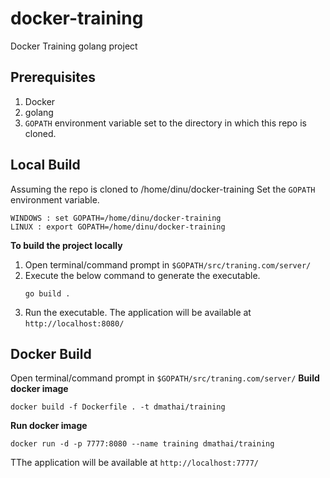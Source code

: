 # docker-training
Docker Training golang project

## Prerequisites
1. Docker
1. golang
1. `GOPATH` environment variable set to the directory in which this repo is cloned.

## Local Build
Assuming the repo is cloned to /home/dinu/docker-training
Set the `GOPATH` environment variable.
```
WINDOWS : set GOPATH=/home/dinu/docker-training
LINUX : export GOPATH=/home/dinu/docker-training
```
**To build the project locally**
1. Open terminal/command prompt in `$GOPATH/src/traning.com/server/`
1. Execute the below command to generate the executable.
   ```
   go build .
   ```
1. Run the executable. The application will be available at `http://localhost:8080/`

## Docker Build
Open terminal/command prompt in `$GOPATH/src/traning.com/server/`
**Build docker image**
```
docker build -f Dockerfile . -t dmathai/training
```
**Run docker image**
```
docker run -d -p 7777:8080 --name training dmathai/training
```
TThe application will be available at `http://localhost:7777/`

